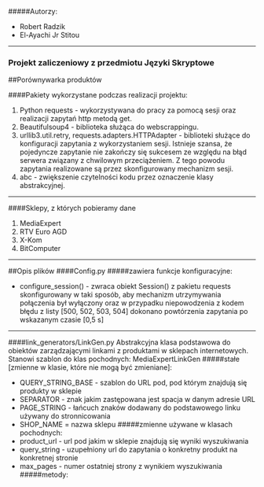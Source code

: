 #####Autorzy:
- Robert Radzik
- El-Ayachi Jr Stitou
------------
### Projekt zaliczeniowy z przedmiotu Języki Skryptowe
##Porównywarka produktów

####Pakiety wykorzystane podczas realizacji projektu:
1. Python requests - wykorzystywana do pracy za pomocą sesji oraz realizacji zapytań http metodą get.
2. Beautifulsoup4 - biblioteka służąca do webscrappingu.
3. urllib3.util.retry, requests.adapters.HTTPAdapter - biblioteki służące do konfiguracji zapytania z wykorzystaniem sesji.
Istnieje szansa, że pojedyncze zapytanie nie zakończy się sukcesem ze względu na błąd serwera związany z chwilowym przeciążeniem.
Z tego powodu zapytania realizowane są przez skonfigurowany mechanizm sesji.
4. abc - zwiększenie czytelności kodu przez oznaczenie klasy abstrakcyjnej.
-------
####Sklepy, z których pobieramy dane
1. MediaExpert
2. RTV Euro AGD
3. X-Kom
4. BitComputer
-------
##Opis plików
####Config.py
#####zawiera funkcje konfiguracyjne:
- configure_session() - zwraca obiekt Session() z pakietu requests skonfigurowany 
w taki sposób, aby mechanizm utrzymywania połączenia był wyłączony oraz 
w przypadku niepowodzenia z kodem błędu z listy [500, 502, 503, 504] 
dokonano powtórzenia zapytania po wskazanym czasie [0,5 s]
-------

####link_generators/LinkGen.py
Abstrakcyjna klasa podstawowa do obiektów zarządzającymi linkami z produktami w sklepach internetowych. Stanowi szablon do klas pochodnych: MediaExpertLinkGen
#####stałe [zmienne w klasie, które nie mogą być zmieniane]:
- QUERY_STRING_BASE - szablon do URL pod, pod którym znajdują się produkty w sklepie
- SEPARATOR - znak jakim zastępowana jest spacja w danym adresie URL
- PAGE_STRING - łańcuch znaków dodawany do podstawowego linku używany do stronnicowania
- SHOP_NAME = nazwa sklepu
#####zmienne używane w klasach pochodnych:
- product_url - url pod jakim w sklepie znajdują się wyniki wyszukiwania
- query_string - uzupełniony url do zapytania o konkretny produkt na konkretnej stronie
- max_pages - numer ostatniej strony z wynikiem wyszukiwania
#####metody:

